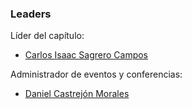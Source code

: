 ### Leaders
Líder del capítulo: 
* [Carlos Isaac Sagrero Campos](mailto:carlos.sagrero@owasp.org) 

Administrador de eventos y conferencias: 
* [Daniel Castrejón Morales](mailto:daniel.morales@owasp.org)


